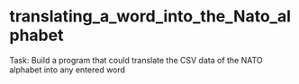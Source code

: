 # translating_a_word_into_the_Nato_alphabet

Task: Build a program that could translate the CSV data of the NATO alphabet into any entered word
